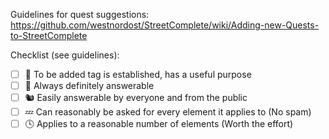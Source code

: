Guidelines for quest suggestions: https://github.com/westnordost/StreetComplete/wiki/Adding-new-Quests-to-StreetComplete

Checklist (see guidelines):
- [ ] 🚧 To be added tag is established, has a useful purpose
- [ ] 🤔 Always definitely answerable
- [ ] 🐿️ Easily answerable by everyone and from the public
- [ ] 💤 Can reasonably be asked for every element it applies to (No spam)
- [ ] 🕓 Applies to a reasonable number of elements (Worth the effort)
